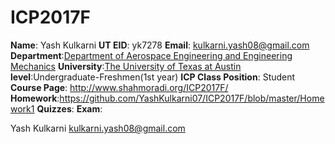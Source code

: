 # ICP2017F
**Name**: Yash Kulkarni
**UT EID**: yk7278
**Email**: kulkarni.yash08@gmail.com
**Department**:[Department of Aerospace Engineering and Engineering Mechanics](http://www.ae.utexas.edu/)
**University**:[The University of Texas at Austin](https://www.utexas.edu/)
**level**:Undergraduate-Freshmen(1st year)
**ICP Class Position**: Student
**Course Page**: http://www.shahmoradi.org/ICP2017F/
**Homework**:https://github.com/YashKulkarni07/ICP2017F/blob/master/Homework1
**Quizzes**:
**Exam**:

Yash Kulkarni
kulkarni.yash08@gmail.com
